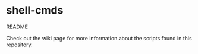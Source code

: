 shell-cmds
==========
README


Check out the wiki page for more information about the scripts found in this repository.

